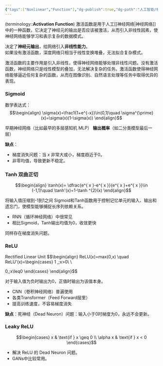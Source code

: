 ```yaml
---
{"tags":["Nonlinear","Function"],"dg-publish":true,"dg-path":"人工智能/机器学习/激活函数.md","permalink":"/人工智能/机器学习/激活函数/","dgPassFrontmatter":true,"noteIcon":"","created":"2024-05-21T15:20:28.460+08:00","updated":"2025-04-29T11:31:00.585+08:00"}
---
```



(terminology::**Activation Function**)
激活函数是用于人工[[神经网络\|神经网络]]中的一种函数，它决定了神经元的输出是否应该被激活，从而引入非线性因素，使神经网络能够学习和表示复杂的数据模式。

决定了**神经元输出**，给网络引入**非线性能力**。  
如果没有激活函数，深度网络只相当于线性变换堆叠，无法拟合复杂模式。

激活函数的主要作用是引入非线性，使得神经网络能够处理非线性问题。没有激活函数，神经网络只是线性模型的叠加，无法解决复杂的任务。激活函数使得神经网络能够逼近任何复杂的函数，从而在图像识别、自然语言处理等任务中取得优异的表现。
### Sigmoid
数学表达式：
$$\begin{align}
\sigma(x)=\frac1{1+e^{-x}}\in(0,1)\quad \sigma^{\prime}(x)=\sigma(x)(1-\sigma(x))
\end{align}$$

早期神经网络（比如最早的多层感知机 MLP）
**输出概率**（如二分类模型最后一层）

**缺点**：
- 梯度消失问题：当 $x$ 非常大或小，梯度趋近于0。
- 非零均值，导致更新不稳定。
### Tanh 双曲正切
$$\begin{align}
\tanh(x)= \dfrac{e^{ x }-e^{ x }}{e^{ x }+e^{ x }}\in (-1,1)\quad \tanh'(x)=1-\tanh ^{2}(x)
\end{align}$$

将输入值压缩到-1到1之间
Sigmoid和Tanh函数用于控制记忆单元的输入、输出和遗忘门，使模型能够捕捉长序列依赖关系。
- RNN（循环神经网络）中很常见
- 相比Sigmoid，Tanh输出均值为0，收敛更快

同样存在梯度消失问题。

### ReLU
Rectified Linear Unit 
$$\begin{align}
ReLU(x)=max(0,x) \quad  ReLU'(x)=\begin{cases}
1 ,\;x>0\\ \\

0,\;x\leq0
\end{cases}
\end{align}$$


对于输入值为负时输出为0，正值时输出为该值本身。

- CNN（卷积神经网络）普遍使用
- 各类Transformer（Feed Forward层里）
- 提高训练速度，不容易梯度消失

**缺点**：死神经（Dead Neuron）问题：输入小于0时梯度为0，永远不会更新。
### Leaky ReLU
$$\begin{cases}
x & \text{if } x \geq 0 \\ \alpha x & \text{if } x < 0 
\end{cases}$$

- 解决 ReLU 的 Dead Neuron 问题。
- GANs中比较常用。


